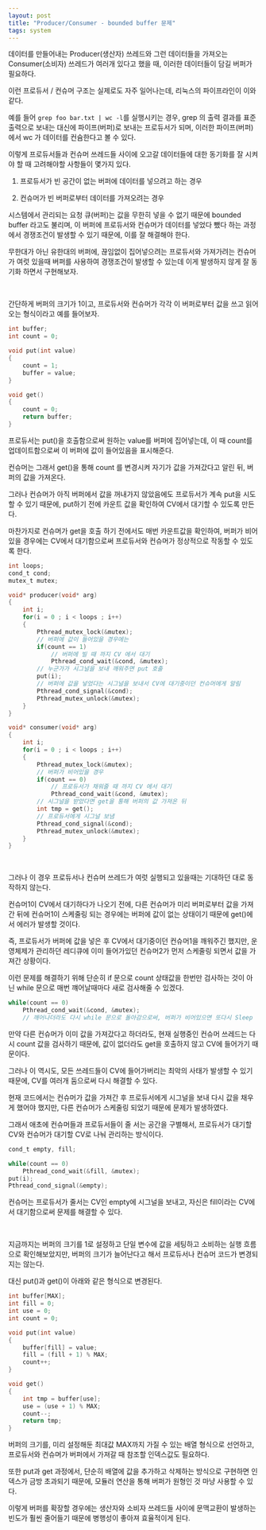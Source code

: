 ```yaml
---
layout: post
title: "Producer/Consumer - bounded buffer 문제"
tags: system
---
```


데이터를 만들어내는 Producer(생산자) 쓰레드와 그런 데이터들을 가져오는 Consumer(소비자) 쓰레드가 여러개 있다고 했을 때, 이러한 데이터들이 담길 버퍼가 필요하다.

이런 프로듀서 / 컨슈머 구조는 실제로도 자주 일어나는데, 리눅스의 파이프라인이 이와 같다.

예를 들어 ```grep foo bar.txt | wc -l```를 실행시키는 경우, grep 의 출력 결과를 표준출력으로 보내는 대신에 파이프(버퍼)로 보내는 프로듀서가 되며, 이러한 파이프(버퍼)에서 wc 가 데이터를 컨슘한다고 볼 수 있다.

이렇게 프로듀서들과 컨슈머 쓰레드들 사이에 오고갈 데이터들에 대한 동기화를 잘 시켜야 할 때 고려해야할 사항들이 몇가지 있다.

1. 프로듀서가 빈 공간이 없는 버퍼에 데이터를 넣으려고 하는 경우

2. 컨슈머가 빈 버퍼로부터 데이터를 가져오려는 경우

시스템에서 관리되는 요청 큐(버퍼)는 값을 무한히 넣을 수 없기 때문에 bounded buffer 라고도 불리며, 이 버퍼에 프로듀서와 컨슈머가 데이터를 넣었다 뺐다 하는 과정에서 경쟁조건이 발생할 수 있기 때문에, 이를 잘 해결해야 한다.

무한대가 아닌 유한대의 버퍼에, 끊임없이 집어넣으려는 프로듀서와 가져가려는 컨슈머가 여럿 있을때 버퍼를 사용하여 경쟁조건이 발생할 수 있는데 이게 발생하지 않게 잘 동기화 하면서 구현해보자.

<br>

간단하게 버퍼의 크기가 1이고, 프로듀서와 컨슈머가 각각 이 버퍼로부터 값을 쓰고 읽어오는 형식이라고 예를 들어보자.

```c
int buffer;
int count = 0;

void put(int value)
{
    count = 1;
    buffer = value;
}

void get()
{
    count = 0;
    return buffer;
}
```

프로듀서는 put()을 호출함으로써 원하는 value를 버퍼에 집어넣는데, 이 때 count를 업데이트함으로써 이 버퍼에 값이 들어있음을 표시해준다.

컨슈머는 그래서 get()을 통해 count 를 변경시켜 자기가 값을 가져갔다고 알린 뒤, 버퍼의 값을 가져온다.

그러나 컨슈머가 아직 버퍼에서 값을 꺼내가지 않았음에도 프로듀서가 계속 put을 시도할 수 있기 때문에, put하기 전에 카운트 값을 확인하여 CV에서 대기할 수 있도록 만든다.

마찬가지로 컨슈머가 get을 호출 하기 전에서도 매번 카운트값을 확인하여, 버퍼가 비어있을 경우에는 CV에서 대기함으로써 프로듀서와 컨슈머가 정상적으로 작동할 수 있도록 한다.

```c
int loops;
cond_t cond;
mutex_t mutex;

void* producer(void* arg)
{
    int i;
    for(i = 0 ; i < loops ; i++)
    {
        Pthread_mutex_lock(&mutex);
        // 버퍼에 값이 들어있을 경우에는
        if(count == 1)
            // 버퍼에 빌 때 까지 CV 에서 대기
            Pthread_cond_wait(&cond, &mutex);
        // 누군가가 시그널을 보내 깨워주면 put 호출
        put(i);
        // 버퍼에 값을 넣었다는 시그널을 보내서 CV에 대기중이던 컨슈머에게 알림
        Pthread_cond_signal(&cond);
        Pthread_mutex_unlock(&mutex);
    }
}

void* consumer(void* arg)
{
    int i;
    for(i = 0 ; i < loops ; i++)
    {
        Pthread_mutex_lock(&mutex);
        // 버퍼가 비어있을 경우
        if(count == 0)
            // 프로듀서가 채워줄 때 까지 CV 에서 대기
            Pthread_cond_wait(&cond, &mutex);
        // 시그널을 받았다면 get을 통해 버퍼의 값 가져온 뒤
        int tmp = get();
        // 프로듀서에게 시그널 보냄
        Pthread_cond_signal(&cond);
        Pthread_mutex_unlock(&mutex);
    }
}
```

<br>

그러나 이 경우 프로듀서나 컨슈머 쓰레드가 여럿 실행되고 있을때는 기대하던 대로 동작하지 않는다.

컨슈머1이 CV에서 대기하다가 나오기 전에, 다른 컨슈머가 미리 버퍼로부터 값을 가져간 뒤에 컨슈머1이 스케줄링 되는 경우에는 버퍼에 값이 없는 상태이기 때문에 get()에서 에러가 발생할 것이다.

즉, 프로듀서가 버퍼에 값을 넣은 후 CV에서 대기중이던 컨슈머1을 깨워주긴 했지만, 운영체제가 관리하던 레디큐에 이미 들어가있던 컨슈머2가 먼저 스케줄링 되면서 값을 가져간 상황이다.

이런 문제를 해결하기 위해 단순히 if 문으로 count 상태값을 한번만 검사하는 것이 아닌 while 문으로 매번 꺠어날때마다 새로 검사해줄 수 있겠다.

```c
while(count == 0)
    Pthread_cond_wait(&cond, &mutex);
    // 깨어나더라도 다시 while 문으로 돌아감으로써, 버퍼가 비어있으면 또다시 Sleep
```

만약 다른 컨슈머가 이미 값을 가져갔다고 하더라도, 현재 실행중인 컨슈머 쓰레드는 다시 count 값을 검사하기 때문에, 값이 없더라도 get을 호출하지 않고 CV에 들어가기 때문이다.

그러나 이 역시도, 모든 쓰레드들이 CV에 들어가버리는 최악의 사태가 발생할 수 있기 때문에, CV를 여러개 둠으로써 다시 해결할 수 있다.

현재 코드에서는 컨슈머가 값을 가져간 후 프로듀서에게 시그널을 보내 다시 값을 채우게 했어야 했지만, 다른 컨슈머가 스케줄링 되었기 때문에 문제가 발생하였다.

그래서 애초에 컨슈머들과 프로듀서들이 줄 서는 공간을 구별해서, 프로듀서가 대기할 CV와 컨슈머가 대기할 CV로 나눠 관리하는 방식이다.

```c
cond_t empty, fill;

while(count == 0)
    Pthread_cond_wait(&fill, &mutex);
put(i);
Pthread_cond_signal(&empty);
```

컨슈머는 프로듀서가 줄서는 CV인 empty에 시그널을 보내고, 자신은 fill이라는 CV에서 대기함으로써 문제를 해결할 수 있다.

<br>

지금까지는 버퍼의 크기를 1로 설정하고 단일 변수에 값을 세팅하고 소비하는 실행 흐름으로 확인해보았지만, 버퍼의 크기가 늘어난다고 해서 프로듀서나 컨슈머 코드가 변경되지는 않는다.

대신 put()과 get()이 아래와 같은 형식으로 변경된다.

```c
int buffer[MAX];
int fill = 0;
int use = 0;
int count = 0;

void put(int value)
{
    buffer[fill] = value;
    fill = (fill + 1) % MAX;
    count++;
}

void get()
{
    int tmp = buffer[use];
    use = (use + 1) % MAX;
    count--;
    return tmp;
}
```

버퍼의 크기를, 미리 설정해둔 최대값 MAX까지 가질 수 있는 배열 형식으로 선언하고, 프로듀서와 컨슈머가 버퍼에서 가져갈 때 참조할 인덱스값도 필요하다. 

또한 put과 get 과정에서, 단순히 배열에 값을 추가하고 삭제하는 방식으로 구현하면 인덱스가 금방 초과되기 때문에, 모듈러 연산을 통해 버퍼가 원형인 것 마냥 사용할 수 있다.

이렇게 버퍼를 확장할 경우에는 생산자와 소비자 쓰레드들 사이에 문맥교환이 발생하는 빈도가 훨씬 줄어들기 때문에 병행성이 좋아져 효율적이게 된다.
